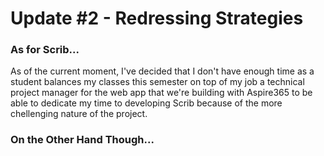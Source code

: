 # Update #2 - Redressing Strategies

### As for Scrib...

As of the current moment, I've decided that I don't have enough time as a student balances my classes this semester on top of my job a technical project manager for the web app that we're building with Aspire365 to be able to dedicate my time to developing Scrib because of the more chellenging nature of the project. 

### On the Other Hand Though... 

